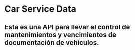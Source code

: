 # Car Service Data

## Esta es una API para llevar el control de mantenimientos y vencimientos de documentación de vehículos.

